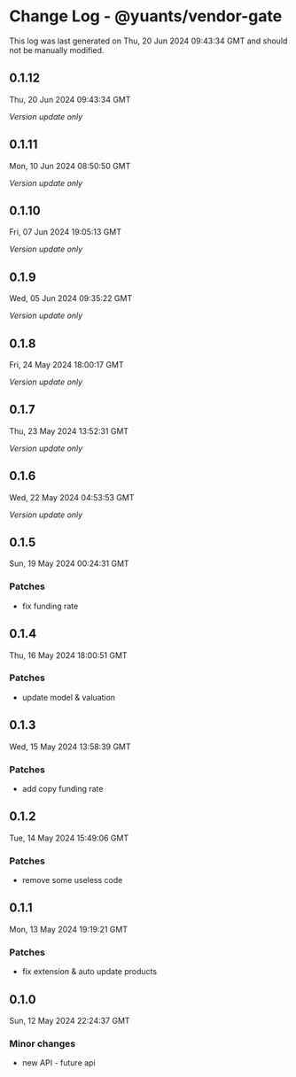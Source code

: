 # Change Log - @yuants/vendor-gate

This log was last generated on Thu, 20 Jun 2024 09:43:34 GMT and should not be manually modified.

## 0.1.12
Thu, 20 Jun 2024 09:43:34 GMT

_Version update only_

## 0.1.11
Mon, 10 Jun 2024 08:50:50 GMT

_Version update only_

## 0.1.10
Fri, 07 Jun 2024 19:05:13 GMT

_Version update only_

## 0.1.9
Wed, 05 Jun 2024 09:35:22 GMT

_Version update only_

## 0.1.8
Fri, 24 May 2024 18:00:17 GMT

_Version update only_

## 0.1.7
Thu, 23 May 2024 13:52:31 GMT

_Version update only_

## 0.1.6
Wed, 22 May 2024 04:53:53 GMT

_Version update only_

## 0.1.5
Sun, 19 May 2024 00:24:31 GMT

### Patches

- fix funding rate

## 0.1.4
Thu, 16 May 2024 18:00:51 GMT

### Patches

- update model & valuation

## 0.1.3
Wed, 15 May 2024 13:58:39 GMT

### Patches

- add copy funding rate

## 0.1.2
Tue, 14 May 2024 15:49:06 GMT

### Patches

- remove some useless code

## 0.1.1
Mon, 13 May 2024 19:19:21 GMT

### Patches

- fix extension & auto update products

## 0.1.0
Sun, 12 May 2024 22:24:37 GMT

### Minor changes

- new API - future api

